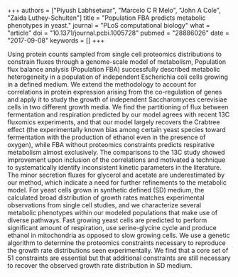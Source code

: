 +++
authors = ["Piyush Labhsetwar", "Marcelo C R Melo", "John A Cole", "Zaida Luthey-Schulten"]
title = "Population FBA predicts metabolic phenotypes in yeast."
journal = "PLoS computational biology"
what = "article"
doi = "10.1371/journal.pcbi.1005728"
pubmed = "28886026"
date = "2017-09-08"
keywords = []
+++

Using protein counts sampled from single cell proteomics distributions to constrain fluxes through a genome-scale model of metabolism, Population flux balance analysis (Population FBA) successfully described metabolic heterogeneity in a population of independent Escherichia coli cells growing in a defined medium. We extend the methodology to account for correlations in protein expression arising from the co-regulation of genes and apply it to study the growth of independent Saccharomyces cerevisiae cells in two different growth media. We find the partitioning of flux between fermentation and respiration predicted by our model agrees with recent 13C fluxomics experiments, and that our model largely recovers the Crabtree effect (the experimentally known bias among certain yeast species toward fermentation with the production of ethanol even in the presence of oxygen), while FBA without proteomics constraints predicts respirative metabolism almost exclusively. The comparisons to the 13C study showed improvement upon inclusion of the correlations and motivated a technique to systematically identify inconsistent kinetic parameters in the literature. The minor secretion fluxes for glycerol and acetate are underestimated by our method, which indicate a need for further refinements to the metabolic model. For yeast cells grown in synthetic defined (SD) medium, the calculated broad distribution of growth rates matches experimental observations from single cell studies, and we characterize several metabolic phenotypes within our modeled populations that make use of diverse pathways. Fast growing yeast cells are predicted to perform significant amount of respiration, use serine-glycine cycle and produce ethanol in mitochondria as opposed to slow growing cells. We use a genetic algorithm to determine the proteomics constraints necessary to reproduce the growth rate distributions seen experimentally. We find that a core set of 51 constraints are essential but that additional constraints are still necessary to recover the observed growth rate distribution in SD medium.